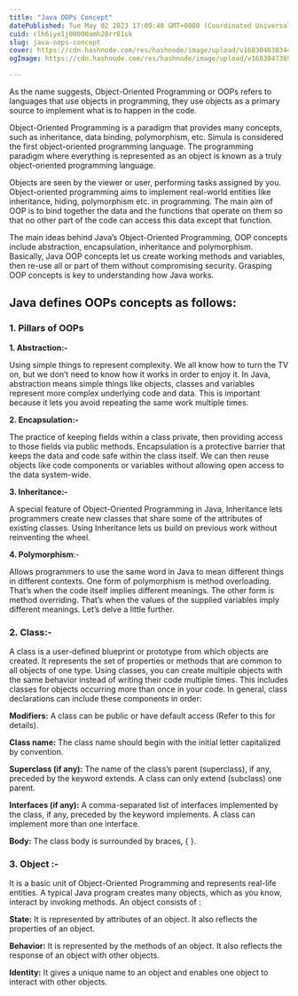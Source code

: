 ```yaml
---
title: "Java OOPs Concept"
datePublished: Tue May 02 2023 17:09:40 GMT+0000 (Coordinated Universal Time)
cuid: clh6iye1j00000amh28rr81sk
slug: java-oops-concept
cover: https://cdn.hashnode.com/res/hashnode/image/upload/v1683046303445/6126ad95-26e4-4d90-b172-8b6afd7729ab.jpeg
ogImage: https://cdn.hashnode.com/res/hashnode/image/upload/v1683047369128/f629aa16-93a2-4909-aae1-7d5ea55978ef.jpeg

---
```


As the name suggests, Object-Oriented Programming or OOPs refers to languages that use objects in programming, they use objects as a primary source to implement what is to happen in the code.

Object-Oriented Programming is a paradigm that provides many concepts, such as inheritance, data binding, polymorphism, etc. Simula is considered the first object-oriented programming language. The programming paradigm where everything is represented as an object is known as a truly object-oriented programming language.

Objects are seen by the viewer or user, performing tasks assigned by you. Object-oriented programming aims to implement real-world entities like inheritance, hiding, polymorphism etc. in programming. The main aim of OOP is to bind together the data and the functions that operate on them so that no other part of the code can access this data except that function.

The main ideas behind Java’s Object-Oriented Programming, OOP concepts include abstraction, encapsulation, inheritance and polymorphism. Basically, Java OOP concepts let us create working methods and variables, then re-use all or part of them without compromising security. Grasping OOP concepts is key to understanding how Java works.

## **Java defines OOPs concepts as follows:**

### **1\. Pillars of OOPs**

**1\. Abstraction:-**

Using simple things to represent complexity. We all know how to turn the TV on, but we don’t need to know how it works in order to enjoy it. In Java, abstraction means simple things like objects, classes and variables represent more complex underlying code and data. This is important because it lets you avoid repeating the same work multiple times.

**2\. Encapsulation:-**

The practice of keeping fields within a class private, then providing access to those fields via public methods. Encapsulation is a protective barrier that keeps the data and code safe within the class itself. We can then reuse objects like code components or variables without allowing open access to the data system-wide.

**3\. Inheritance:-**

A special feature of Object-Oriented Programming in Java, Inheritance lets programmers create new classes that share some of the attributes of existing classes. Using Inheritance lets us build on previous work without reinventing the wheel.

**4\. Polymorphism**:-

Allows programmers to use the same word in Java to mean different things in different contexts. One form of polymorphism is method overloading. That’s when the code itself implies different meanings. The other form is method overriding. That’s when the values of the supplied variables imply different meanings. Let’s delve a little further.

### **2\. Class:-**

A class is a user-defined blueprint or prototype from which objects are created. It represents the set of properties or methods that are common to all objects of one type. Using classes, you can create multiple objects with the same behavior instead of writing their code multiple times. This includes classes for objects occurring more than once in your code. In general, class declarations can include these components in order:

**Modifiers:** A class can be public or have default access (Refer to this for details).

**Class name:** The class name should begin with the initial letter capitalized by convention.

**Superclass (if any):** The name of the class’s parent (superclass), if any, preceded by the keyword extends. A class can only extend (subclass) one parent.

**Interfaces (if any):** A comma-separated list of interfaces implemented by the class, if any, preceded by the keyword implements. A class can implement more than one interface.

**Body:** The class body is surrounded by braces, { }.

### 3\. Object :-

It is a basic unit of Object-Oriented Programming and represents real-life entities. A typical Java program creates many objects, which as you know, interact by invoking methods. An object consists of :

**State:** It is represented by attributes of an object. It also reflects the properties of an object.

**Behavior:** It is represented by the methods of an object. It also reflects the response of an object with other objects.

**Identity:** It gives a unique name to an object and enables one object to interact with other objects.